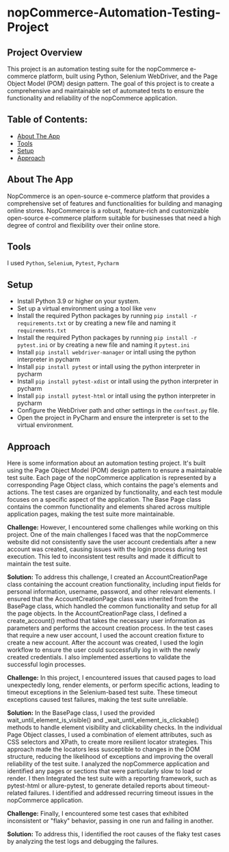 # nopCommerce-Automation-Testing-Project


## Project Overview<a id="project-overview"></a>

This project is an automation testing suite for the nopCommerce e-commerce platform, built using Python, Selenium WebDriver, and the Page Object Model (POM) design pattern. The goal of this project is to create a comprehensive and maintainable set of automated tests to ensure the functionality and reliability of the nopCommerce application.



## Table of Contents:

- [About The App](#about-the-app)
- [Tools](#tools)
- [Setup](#setup)
- [Approach](#approach)

## About The App

NopCommerce is an open-source e-commerce platform that provides a comprehensive set of features and functionalities for building and managing online stores. NopCommerce is a robust, feature-rich and customizable open-source e-commerce platform suitable for businesses that need a high degree of control and flexibility over their online store.

## Tools
I used `Python`, `Selenium`, `Pytest`, `Pycharm`

## Setup
- Install Python 3.9 or higher on your system.
- Set up a virtual environment using a tool like `venv`
- Install the required Python packages by running `pip install -r requirements.txt` or by creating a new file and naming it `requirements.txt`
- Install the required Python packages by running `pip install -r pytest.ini` or by creating a new file and naming it `pytest.ini`
- Install `pip install webdriver-manager` or intall using the python interpreter in pycharm
- Install `pip install pytest` or intall using the python interpreter in pycharm
- Install `pip install pytest-xdist` or intall using the python interpreter in pycharm
- Install `pip install pytest-html` or intall using the python interpreter in pycharm
- Configure the WebDriver path and other settings in the `conftest.py` file.
- Open the project in PyCharm and ensure the interpreter is set to the virtual environment.



## Approach

Here is some information about an automation testing project. It's built using the Page Object Model (POM) design pattern to ensure a maintainable test suite. Each page of the nopCommerce application is represented by a corresponding Page Object class, which contains the page's elements and actions. The test cases are organized by functionality, and each test module focuses on a specific aspect of the application. The Base Page class contains the common functionality and elements shared across multiple application pages, making the test suite more maintainable.

**Challenge:** However, I encountered some challenges while working on this project. One of the main challenges I faced was that the nopCommerce website did not consistently save the user account credentials after a new account was created, causing issues with the login process during test execution. This led to inconsistent test results and made it difficult to maintain the test suite.

**Solution:** To address this challenge, I created an AccountCreationPage class containing the account creation functionality, including input fields for personal information, username, password, and other relevant elements. I ensured that the AccountCreationPage class was inherited from the BasePage class, which handled the common functionality and setup for all the page objects. In the AccountCreationPage class, I defined a create_account() method that takes the necessary user information as parameters and performs the account creation process. In the test cases that require a new user account, I used the account creation fixture to create a new account. After the account was created, I used the login workflow to ensure the user could successfully log in with the newly created credentials. I also implemented assertions to validate the successful login processes.

**Challenge:** In this project, I encountered issues that caused pages to load unexpectedly long, render elements, or perform specific actions, leading to timeout exceptions in the Selenium-based test suite. These timeout exceptions caused test failures, making the test suite unreliable.

**Solution:** In the BasePage class, I used the provided  wait_until_element_is_visible() and _wait_until_element_is_clickable() 
methods to handle element visibility and clickability checks. In the individual Page Object classes, I used a combination of element attributes, such as CSS selectors and XPath, to create more resilient locator strategies. This approach made the locators less susceptible to changes in the DOM structure, reducing the likelihood of exceptions and improving the overall reliability of the test suite. I analyzed the nopCommerce application and identified any pages or sections that were particularly slow to load or render. I then Integrated the test suite with a reporting framework, such as pytest-html or allure-pytest, to generate detailed reports about timeout-related failures. I identified and addressed recurring timeout issues in the nopCommerce application.

**Challenge:** Finally, I encountered some test cases that exhibited inconsistent or "flaky" behavior, passing in one run and failing in another.
 
**Solution:** To address this, I identified the root causes of the flaky test cases by analyzing the test logs and debugging the failures.
